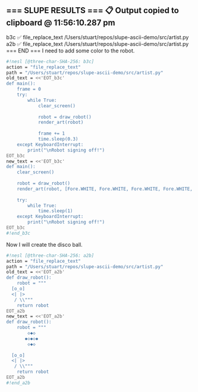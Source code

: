 === SLUPE RESULTS ===
📋 Output copied to clipboard @ 11:56:10.287 pm
---------------------
b3c ✅ file_replace_text /Users/stuart/repos/slupe-ascii-demo/src/artist.py
a2b ✅ file_replace_text /Users/stuart/repos/slupe-ascii-demo/src/artist.py
=== END ===
I need to add some color to the robot.

```sh nesl
#!nesl [@three-char-SHA-256: b3c]
action = "file_replace_text"
path = "/Users/stuart/repos/slupe-ascii-demo/src/artist.py"
old_text = <<'EOT_b3c'
def main():
    frame = 0
    try:
        while True:
            clear_screen()
            
            robot = draw_robot()
            render_art(robot)
            
            frame += 1
            time.sleep(0.3)
    except KeyboardInterrupt:
        print("\nRobot signing off!")
EOT_b3c
new_text = <<'EOT_b3c'
def main():
    clear_screen()
    
    robot = draw_robot()
    render_art(robot, [Fore.WHITE, Fore.WHITE, Fore.WHITE, Fore.WHITE, Fore.YELLOW, Fore.BLUE, Fore.RED])
    
    try:
        while True:
            time.sleep(1)
    except KeyboardInterrupt:
        print("\nRobot signing off!")
EOT_b3c
#!end_b3c
```
Now I will create the disco ball.

```sh nesl
#!nesl [@three-char-SHA-256: a2b]
action = "file_replace_text"
path = "/Users/stuart/repos/slupe-ascii-demo/src/artist.py"
old_text = <<'EOT_a2b'
def draw_robot():
    robot = """
  [o_o]
  <| |>
   / \\"""
    return robot
EOT_a2b
new_text = <<'EOT_a2b'
def draw_robot():
    robot = """
        ◇◆◇
       ◆◇◆◇◆
        ◇◆◇
    
  [o_o]
  <| |>
   / \\"""
    return robot
EOT_a2b
#!end_a2b
```